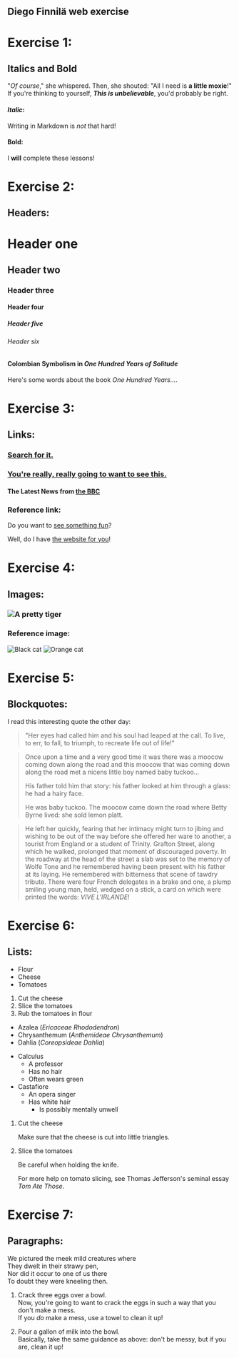 ## Diego Finnilä web exercise
# Exercise 1:
## Italics and Bold
"_Of course_," she whispered. Then, she shouted: "All I need is **a little moxie**!"
If you're thinking to yourself, **_This is unbelievable_**, you'd probably be right.
#### _Italic_:
Writing in Markdown is _not_ that hard!
#### **Bold**:
I **will** complete these lessons!
# Exercise 2:
## Headers:
# Header one
## Header two
### Header three
#### Header four
##### Header five
###### Header six

#### Colombian Symbolism in _One Hundred Years of Solitude_

Here's some words about the book _One Hundred Years..._.

# Exercise 3:
## Links:
### [Search for it.](www.google.com)
### [You're **really, really** going to want to see this.](www.dailykitten.com)
#### The Latest News from [the BBC](www.bbc.com/news)
### Reference link:
Do you want to [see something fun][a fun place]?

Well, do I have [the website for you][another fun place]!

[a fun place]: www.zombo.com
[another fun place]: www.stumbleupon.com

# Exercise 4:
## Images: 
### ![A pretty tiger](https://upload.wikimedia.org/wikipedia/commons/5/56/Tiger.50.jpg)

### Reference image:
![Black cat][Black]
![Orange cat][Orange]

[Black]: https://upload.wikimedia.org/wikipedia/commons/a/a3/81_INF_DIV_SSI.jpg
[Orange]: http://icons.iconarchive.com/icons/google/noto-emoji-animals-nature/256/22221-cat-icon.png

# Exercise 5: 
## Blockquotes:
I read this interesting quote the other day:

>"Her eyes had called him and his soul had leaped at the call. To live, to err, to fall, to triumph, to recreate life out of life!"

>Once upon a time and a very good time it was there was a moocow coming down along the road and this moocow that was coming down along the road met a nicens little boy named baby tuckoo...
>
>His father told him that story: his father looked at him through a glass: he had a hairy face.
>
>He was baby tuckoo. The moocow came down the road where Betty Byrne lived: she sold lemon platt.

>He left her quickly, fearing that her intimacy might turn to jibing and wishing to be out of the way before she offered her ware to another, a tourist from England or a student of Trinity. Grafton Street, along which he walked, prolonged that moment of discouraged poverty. In the roadway at the head of the street a slab was set to the memory of Wolfe Tone and he remembered having been present with his father at its laying. He remembered with bitterness that scene of tawdry tribute. There were four French delegates in a brake and one, a plump smiling young man, held, wedged on a stick, a card on which were printed the words: _VIVE L'IRLANDE_!

# Exercise 6:
## Lists:
* Flour
* Cheese
* Tomatoes
>
1. Cut the cheese
2. Slice the tomatoes
3. Rub the tomatoes in flour
>
* Azalea (_Ericaceae Rhododendron_)
* Chrysanthemum (_Anthemideae Chrysanthemum_)
* Dahlia (_Coreopsideae Dahlia_)
>
* Calculus 
    * A professor
    * Has no hair
    * Often wears green
* Castafiore
    * An opera singer
    * Has white hair
        * Is possibly mentally unwell
>
1. Cut the cheese

    Make sure that the cheese is cut into little triangles.

2. Slice the tomatoes

    Be careful when holding the knife.
    
    For more help on tomato slicing, see Thomas Jefferson's seminal essay _Tom Ate Those_.

# Exercise 7:
## Paragraphs:

We pictured the meek mild creatures where  
They dwelt in their strawy pen,  
Nor did it occur to one of us there  
To doubt they were kneeling then.  
>
1. Crack three eggs over a bowl.  
 Now, you're going to want to crack the eggs in such a way that you don't make a mess.  
 If you _do_ make a mess, use a towel to clean it up!

2. Pour a gallon of milk into the bowl.  
Basically, take the same guidance as above: don't be messy, but if you are, clean it up!
>